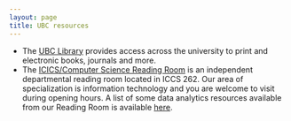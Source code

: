 ```yaml
---
layout: page
title: UBC resources
---
```


- The [UBC Library](www.library.ubc.ca) provides access across the university to print and electronic books, journals and more.
- The [ICICS/Computer Science Reading Room](www.cs.ubc.ca/rr) is an independent departmental reading room located in ICCS 262. Our area of specialization is information technology and you are welcome to visit during opening hours. A list of some data analytics resources available from our Reading Room is available [here](www.cs.ubc.ca/our-department/facilities/reading-room/subject-resources/data-analytics).
